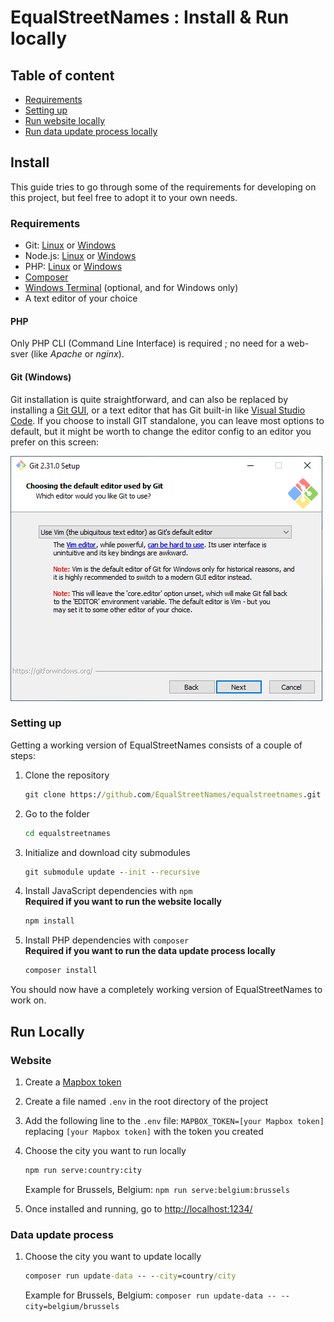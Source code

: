 # EqualStreetNames : Install & Run locally

## Table of content

- [Requirements](#Requirements)
- [Setting up](#Setting-up)
- [Run website locally](#Website)
- [Run data update process locally](#Data-update-process)

## Install

This guide tries to go through some of the requirements for developing on this project, but feel free to adopt it to your own needs.

### Requirements

- Git: [Linux](https://git-scm.com/download/linux) or [Windows](https://git-scm.com/download/win)
- Node.js: [Linux](https://nodejs.org/en/download/) or [Windows](https://nodejs.org/en/download/)
- PHP: [Linux](https://www.php.net/manual/en/install.unix.php) or [Windows](https://www.php.net/manual/en/install.windows.php)
- [Composer](https://getcomposer.org/download/)
- [Windows Terminal](https://www.microsoft.com/en-us/p/windows-terminal/9n0dx20hk701) (optional, and for Windows only)
- A text editor of your choice

#### PHP

Only PHP CLI (Command Line Interface) is required ; no need for a web-sver (like *Apache* or *nginx*).

#### Git (Windows)

Git installation is quite straightforward, and can also be replaced by installing a [Git GUI](https://git-scm.com/download/gui/windows),
or a text editor that has Git built-in like [Visual Studio Code](https://code.visualstudio.com/).
If you choose to install GIT standalone, you can leave most options to default,
but it might be worth to change the editor config to an editor you prefer on this screen:

![Editor selection](docs/assets/git-editor-win.png)

### Setting up

Getting a working version of EqualStreetNames consists of a couple of steps:

1. Clone the repository

    ```cmd
    git clone https://github.com/EqualStreetNames/equalstreetnames.git
    ```

1. Go to the folder

    ```cmd
    cd equalstreetnames
    ```

1. Initialize and download city submodules

    ```cmd
    git submodule update --init --recursive
    ```

1. Install JavaScript dependencies with `npm`  
**Required if you want to run the website locally**

    ```cmd
    npm install
    ```

1. Install PHP dependencies with `composer`  
**Required if you want to run the data update process locally**

    ```cmd
    composer install
    ```

You should now have a completely working version of EqualStreetNames to work on.

## Run Locally

### Website

1. Create a [Mapbox token](https://docs.mapbox.com/help/how-mapbox-works/access-tokens/)

1. Create a file named `.env` in the root directory of the project

1. Add the following line to the `.env` file: `MAPBOX_TOKEN=[your Mapbox token]` replacing `[your Mapbox token]` with the token you created

1. Choose the city you want to run locally

    ```cmd
    npm run serve:country:city
    ```

    Example for Brussels, Belgium: `npm run serve:belgium:brussels`

1. Once installed and running, go to <http://localhost:1234/>

### Data update process

1. Choose the city you want to update locally

    ```cmd
    composer run update-data -- --city=country/city
    ```

    Example for Brussels, Belgium: `composer run update-data -- --city=belgium/brussels`
